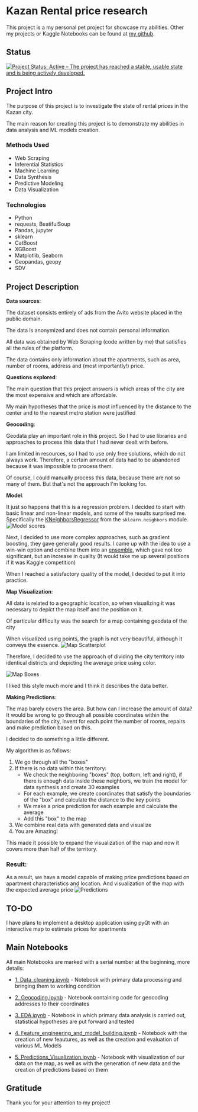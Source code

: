 # Kazan Rental price research
This project is a my personal pet project for showcase my abilities. Other my projects or Kaggle Notebooks can be found at [my github](https://github.com/siva4iov).

## Status
[![Project Status: Active – The project has reached a stable, usable state and is being actively developed.](https://www.repostatus.org/badges/latest/active.svg)](https://www.repostatus.org/#active)


## Project Intro
The purpose of this project is to investigate the state of rental prices in the Kazan city. 

The main reason for creating this project is to demonstrate my abilities in data analysis and  ML models creation.


### Methods Used
* Web Scraping
* Inferential Statistics
* Machine Learning
* Data Synthesis
* Predictive Modeling
* Data Visualization

### Technologies
* Python
* requests, BeatifulSoup
* Pandas, jupyter
* sklearn
* CatBoost
* XGBoost
* Matplotlib, Seaborn
* Geopandas, geopy
* SDV
## Project Description
__Data sources__:

The dataset consists entirely of ads from the Avito website placed in the public domain.

The data is anonymized and does not contain personal information.

All data was obtained by Web Scraping (code written by me) that satisfies all the rules of the platform.

The data contains only information about the apartments, such as area, number of rooms, address and (most importantly!) price.


__Questions explored__:

The main question that this project answers is which areas of the city are the most expensive and which are affordable.


My main hypotheses that the price is most influenced by the distance to the center and to the nearest metro station were justified

__Geocoding__:

Geodata play an important role in this project. So I had to use libraries and approaches to process this data that I had never dealt with before.


I am limited in resources, so I had to use only free solutions, which do not always work. Therefore, a certain amount of data had to be abandoned because it was impossible to process them.

Of course, I could manually process this data, because there are not so many of them. But that's not the approach I'm looking for.

__Model__:

It just so happens that this is a regression problem.
I decided to start with basic linear and non-linear models, and some of the results surprised me. Specifically the [KNeighborsRegressor](https://scikit-learn.org/stable/modules/generated/sklearn.neighbors.KNeighborsRegressor.html) from the `sklearn.neighbors` module.
![Model scores](misc/models_quality.png)

Next, I decided to use more complex approaches, such as gradient boosting, they gave generally good results.
I came up with the idea to use a win-win option and combine them into an [ensemble](https://scikit-learn.org/stable/modules/generated/sklearn.ensemble.VotingRegressor.html?highlight=votingregressor#sklearn.ensemble.VotingRegressor), which gave not too significant, but an increase in quality (It would take me up several positions if it was Kaggle competition)

When I reached a satisfactory quality of the model, I decided to put it into practice.


__Map Visualization__:


All data is related to a geographic location, so when visualizing it was necessary to depict the map itself and the position on it.

Of particular difficulty was the search for a map containing geodata of the city

When visualized using points, the graph is not very beautiful, although it conveys the essence.
![Map Scatterplot](misc/map_scatter.png)


Therefore, I decided to use the approach of dividing the city territory into identical districts and depicting the average price using color.

![Map Boxes](misc/map_boxes.png)

I liked this style much more and I think it describes the data better.

__Making Predictions__:

The map barely covers the area.
But how can I increase the amount of data?
It would be wrong to go through all possible coordinates within the boundaries of the city, invent for each point the number of rooms, repairs and make prediction based on this.

I decided to do something a little different.

My algorithm is as follows:

1. We go through all the "boxes"
2. If there is no data within this territory:
    * We check the neighboring "boxes" (top, bottom, left and right), if there is enough data inside these neighbors, we train the model for data synthesis and create 30 examples
    * For each example, we create coordinates that satisfy the boundaries of the "box" and calculate the distance to the key points
    * We make a price prediction for each example and calculate the average
    * Add this "box" to the map
3. We combine real data with generated data and visualize
4. You are Amazing!

This made it possible to expand the visualization of the map and now it covers more than half of the territory.

### __Result__:
As a result, we have a model capable of making price predictions based on apartment characteristics and location. And visualization of the map with the expected average price
![Predictions](misc/predictions.png)



## TO-DO

 I have plans to implement a desktop application using pyQt with an interactive map to estimate prices for apartments


## Main Notebooks
All main Notebooks are marked with a serial number at the beginning, more details:
* [1. Data_cleaning.ipynb](1.%20Data_cleaning.ipynb) - Notebook with primary data processing and bringing them to working condition
* [2. Geocoding.ipynb](2.%20Geocoding.ipynb) - Notebook containing code for geocoding addresses to their coordinates

* [3. EDA.ipynb](3.%20EDA.ipynb) - 
Notebook in which primary data analysis is carried out, statistical hypotheses are put forward and tested

* [4. Feature_engineering_and_model_building.ipynb](4.%20Feature_engineering_and_model_building.ipynb) - 
Notebook with the creation of new feautures, as well as the creation and evaluation of various
ML Models
* [5. Predictions_Visualization.ipynb](5.%20Predictions_Visualization.ipynb) - Notebook with visualization of our data on the map, as well as with the generation of new data and the creation of predictions based on them


## Gratitude
Thank you for your attention to my project!